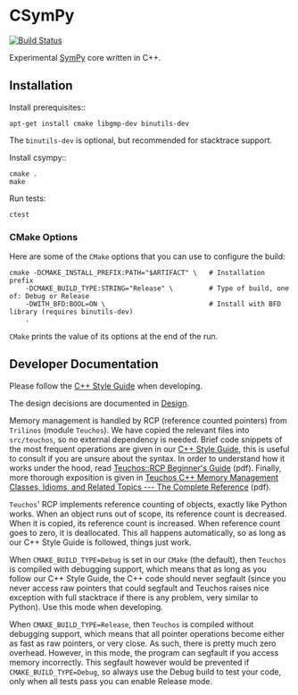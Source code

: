 # CSymPy

[![Build Status](https://travis-ci.org/certik/csympy.png?branch=master)](https://travis-ci.org/certik/csympy)

Experimental [SymPy](http://sympy.org/) core written in C++.

## Installation

Install prerequisites::

    apt-get install cmake libgmp-dev binutils-dev

The `binutils-dev` is optional, but recommended for stacktrace support.

Install csympy::

    cmake .
    make

Run tests:

    ctest

### CMake Options

Here are some of the `CMake` options that you can use to configure the build:

    cmake -DCMAKE_INSTALL_PREFIX:PATH="$ARTIFACT" \   # Installation prefix
        -DCMAKE_BUILD_TYPE:STRING="Release" \         # Type of build, one of: Debug or Release
        -DWITH_BFD:BOOL=ON \                          # Install with BFD library (requires binutils-dev)
        .

`CMake` prints the value of its options at the end of the run.

## Developer Documentation

Please follow the [C++ Style Guide](doc/style_guide.rst) when developing.

The design decisions are documented in [Design](doc/design.md).

Memory management is handled by RCP (reference counted pointers) from
`Trilinos` (module `Teuchos`). We have copied the relevant files into
`src/teuchos`, so no external dependency is needed.  Brief code snippets of the
most frequent operations are given in our [C++ Style
Guide](doc/style_guide.rst), this is useful to consult if you are unsure about
the syntax.  In order to understand how it works under the hood, read
[Teuchos::RCP Beginner's
Guide](http://trilinos.sandia.gov/RefCountPtrBeginnersGuideSAND.pdf) (pdf).
Finally, more thorough exposition is given in [Teuchos C++ Memory Management
Classes, Idioms, and Related Topics --- The Complete
Reference](http://www.cs.sandia.gov/~rabartl/TeuchosMemoryManagementSAND.pdf)
(pdf).

`Teuchos`' RCP implements reference counting of objects, exactly like Python
works. When an object runs out of scope, its reference count is decreased. When
it is copied, its reference count is increased. When reference count goes to
zero, it is deallocated. This all happens automatically, so as long as our C++
Style Guide is followed, things just work.

When `CMAKE_BUILD_TYPE=Debug` is set in our `CMake` (the default), then
`Teuchos` is compiled with debugging support, which means that as long as you
follow our C++ Style Guide, the C++ code should never segfault (since you never
access raw pointers that could segfault and Teuchos raises nice exception with
full stacktrace if there is any problem, very similar to Python). Use this mode
when developing.

When `CMAKE_BUILD_TYPE=Release`, then `Teuchos` is compiled without debugging
support, which means that all pointer operations become either as fast as raw
pointers, or very close. As such, there is pretty much zero overhead. However,
in this mode, the program can segfault if you access memory incorrectly. This
segfault however would be prevented if `CMAKE_BUILD_TYPE=Debug`, so always use
the Debug build to test your code, only when all tests pass you can enable
Release mode.
